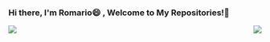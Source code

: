 ### Hi there, I'm Romario😄 , Welcome to My Repositories!👋

<img  align="right" src='https://github-readme-stats.vercel.app/api?username=Alipser&show_icons=true&theme=radical'> <img align="left" src='https://github-readme-stats.vercel.app/api/top-langs/?username=Alipser&hide_progress=true'>



<!--
**Alipser/Alipser** is a ✨ _special_ ✨ repository because its `README.md` (this file) appears on your GitHub profile.

Here are some ideas to get you started:

- 🔭 I’m currently working on ...
- 🌱 I’m currently learning ...
- 👯 I’m looking to collaborate on ...
- 🤔 I’m looking for help with ...
- 💬 Ask me about ...
- 📫 How to reach me: ...
- 😄 Pronouns: ...
- ⚡ Fun fact: ...
-->
